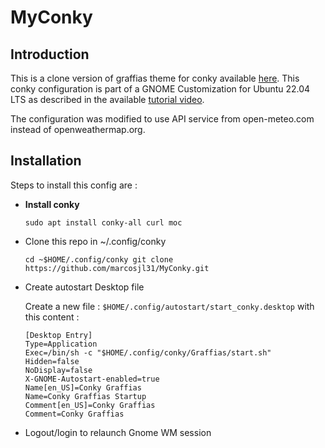 # MyConky

## Introduction

This is a clone version of graffias theme for conky available 
[here](https://www.pling.com/p/1805660/). This conky configuration is part of 
a GNOME Customization for Ubuntu 22.04 LTS as described in the available 
[tutorial video](https://youtu.be/lXIb-1_H-mA).

The configuration was modified to use API service from open-meteo.com
instead of openweathermap.org.

## Installation

Steps to install this config are :

* **Install conky**

  `sudo apt install conky-all curl moc`

* Clone this repo in ~/.config/conky

  `cd ~$HOME/.config/conky
   git clone https://github.com/marcosjl31/MyConky.git`

* Create autostart Desktop file

  Create a new file : ``$HOME/.config/autostart/start_conky.desktop`` with this content :

  ``` 
  [Desktop Entry]
  Type=Application
  Exec=/bin/sh -c "$HOME/.config/conky/Graffias/start.sh"
  Hidden=false
  NoDisplay=false
  X-GNOME-Autostart-enabled=true
  Name[en_US]=Conky Graffias
  Name=Conky Graffias Startup
  Comment[en_US]=Conky Graffias
  Comment=Conky Graffias
  ```
* Logout/login to relaunch Gnome WM session

